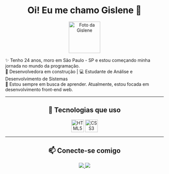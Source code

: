 <h1 align="center">Oi! Eu me chamo Gislene 👋</h1>

<p align="center">
  <img src="COLE_AQUI_UM_LINK_VÁLIDO_DA_SUA_IMAGEM" width="100" alt="Foto da Gislene">
</p>

✨ Tenho 24 anos, moro em São Paulo - SP e estou começando minha jornada no mundo da programação.  
🔧 Desenvolvedora em construção | 💻 Estudante de Análise e Desenvolvimento de Sistemas  
🌱 Estou sempre em busca de aprender. Atualmente, estou focada em desenvolvimento front-end web.

---

<h2 align="center">🚀 Tecnologias que uso</h2>

<p align="center">
  <img align="center" height="40" width="40" src="https://cdn.jsdelivr.net/gh/devicons/devicon@latest/icons/html5/html5-original.svg" alt="HTML5"/>
  <img align="center" height="40" width="40" src="https://cdn.jsdelivr.net/gh/devicons/devicon@latest/icons/css3/css3-original.svg" alt="CSS3"/>
</p>

---

<h2 align="center">📫 Conecte-se comigo</h2>

<p align="center">
  <a href="mailto:gislene.dev@gmail.com">
    <img src="https://img.shields.io/badge/Gmail-D14836?style=for-the-badge&logo=gmail&logoColor=white" target="_blank">
  </a>
  <a href="https://www.linkedin.com/in/gisleneandradee/">
    <img src="https://img.shields.io/badge/LinkedIn-0077B5?style=for-the-badge&logo=linkedin&logoColor=white" target="_blank">
  </a>
</p>
